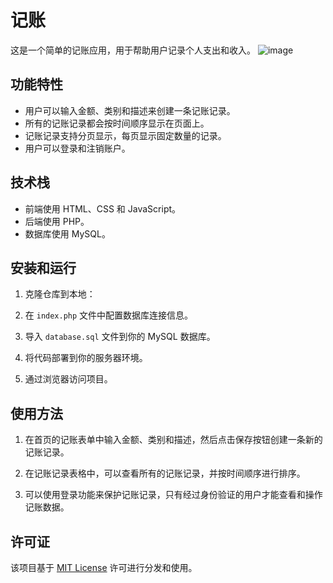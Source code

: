 # 记账

这是一个简单的记账应用，用于帮助用户记录个人支出和收入。
![image](https://github.com/zjrwtxdaydayup/paynote/assets/139489333/3e932cbf-9566-4d95-a46c-cc026cff67f0)


## 功能特性

- 用户可以输入金额、类别和描述来创建一条记账记录。
- 所有的记账记录都会按时间顺序显示在页面上。
- 记账记录支持分页显示，每页显示固定数量的记录。
- 用户可以登录和注销账户。

## 技术栈

- 前端使用 HTML、CSS 和 JavaScript。
- 后端使用 PHP。
- 数据库使用 MySQL。

## 安装和运行

1. 克隆仓库到本地：

2. 在 `index.php` 文件中配置数据库连接信息。

3. 导入 `database.sql` 文件到你的 MySQL 数据库。

4. 将代码部署到你的服务器环境。

5. 通过浏览器访问项目。

## 使用方法

1. 在首页的记账表单中输入金额、类别和描述，然后点击保存按钮创建一条新的记账记录。

2. 在记账记录表格中，可以查看所有的记账记录，并按时间顺序进行排序。

3. 可以使用登录功能来保护记账记录，只有经过身份验证的用户才能查看和操作记账数据。



## 许可证

该项目基于 [MIT License](LICENSE) 许可进行分发和使用。

